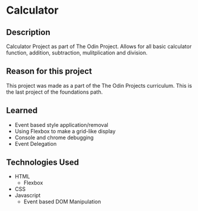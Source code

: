 # Calculator

## Description

Calculator Project as part of The Odin Project. Allows for all basic calculator function, addition, subtraction, mulitplication and division.

## Reason for this project

This project was made as a part of the The Odin Projects curriculum. This is the last project of the foundations path.

## Learned

-   Event based style application/removal
-   Using Flexbox to make a grid-like display
-   Console and chrome debugging
-   Event Delegation

## Technologies Used

-   HTML
    -   Flexbox
-   CSS
-   Javascript
    -   Event based DOM Manipulation

